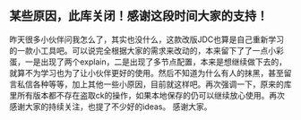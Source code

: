 ## 某些原因，此库关闭！感谢这段时间大家的支持！

昨天很多小伙伴问我怎么了，其实也没什么，这款改版JDC也算是自己重新学习的一款小工具吧。可以说完全根据大家的需求来改动的，本来留下了了一点小彩蛋，一是出现了两个explain，二是出现了多节点配置，本来是想继续做下去的，就算不为学习也为了让小伙伴更好的使用。然后不知道为什么有人的抹黑，甚至留言私信各种等等，加上其他一些小原因，目前就这样吧。再次强调一下，原来的库里所有版本都不存在盗取ck的操作，如果本地保存的仍可以继续放心使用。再次感谢大家的持续关注，也提了不少好的ideas。
感谢大家。
